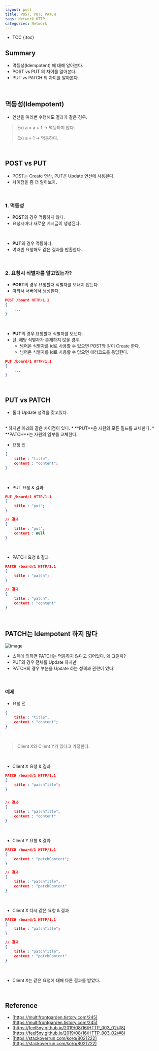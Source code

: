 ```yaml
---
layout: post
title: POST, PUT, PATCH
tags: Network HTTP
categories: Network
---
```


* TOC
{:toc}
## Summary  
* 멱등성(Idempotent) 에 대해 알아본다.
* POST vs PUT 의 차이를 알아본다.
* PUT vs PATCH 의 차이를 알아본다.
  
<br>  

## 멱등성(Idempotent)
* 연산을 여러번 수행해도 결과가 같은 경우.

> Ex) a = a + 1 -> 멱등하지 않다.
> 
> Ex) a = 1 -> 멱등하다.
  
<br>  

## POST vs PUT
* POST는 Create 연산, PUT은 Update 연산에 사용된다.
* 차이점을 좀 더 알아보자.

<br>

### 1. 멱등성
* **POST**의 경우 멱등하지 않다.  
* 요청시마다 새로운 게시글이 생성된다.  

<br>

* **PUT**의 경우 멱등하다.  
* 여러번 요청해도 같은 결과를 반환한다.


<br>

### 2. 요청시 식별자를 알고있는가?
* **POST**의 경우 요청할때 식별자를 보내지 않는다.
* 따라서 서버에서 생성한다.

```json
POST /board HTTP/1.1
{
    ...
}
```

<br>

* **PUT**의 경우 요청할때 식별자를 보낸다.
* 단, 해당 식별자가 존재하지 않을 경우.
    * 넘어온 식별자를 id로 사용할 수 있으면 POST와 같이 Create 한다. 
    * 넘어온 식별자를 id로 사용할 수 없으면 에러코드를 응답한다.  

```json
PUT /board/1 HTTP/1.1
{
    ...
}
```


<br>

## PUT vs PATCH
* 둘다 Update 성격을 갖고있다.  
<br>
* 하지만 아래와 같은 차이점이 있다.
* **PUT**은 자원의 모든 필드를 교체한다.
* **PATCH**는 자원의 일부를 교체한다.

<br>

* 요청 전  

```json
{
    title : "title",
    content : "content";
}
```

<br>

* PUT 요청 & 결과  

```json
PUT /board/1 HTTP/1.1
{
    title : "put";
}

// 결과
{
    title : "put",
    content : null
}
```

<br>

* PATCH 요청 & 결과  

```json
PATCH /board/1 HTTP/1.1
{
    title : "patch";
}

// 결과
{
    title : "patch",
    content : "content"
}
```

<br>  

## PATCH는 Idempotent 하지 않다

![image](https://user-images.githubusercontent.com/25604495/82633447-13a57900-9c36-11ea-9b3a-f75a1ecaffba.png)  

* 스펙에 의하면 PATCH는 멱등하지 않다고 되어있다. 왜 그럴까?
* PUT의 경우 전체를 Update 하지만
* PATCH의 경우 부분을 Update 하는 성격과 관련이 있다.

<br>  

### 예제

* 요청 전  

```json
{
    title : "title",
    content : "content";
}
```

<br>  

> Client X와 Client Y가 있다고 가정한다.

<br>  

* Client X 요청 & 결과  

```json
PATCH /board/1 HTTP/1.1
{
    title : "patchTitle";
}


// 결과
{
    title : "patchTitle",
    content : "content"
}
```

<br>  

* Client Y 요청 & 결과  

```json
PATCH /board/1 HTTP/1.1
{
    content : "patchContent";
}

// 결과
{
    title : "patchTitle",
    content : "patchContent"
}
```

<br>  

* Client X 다시 같은 요청 & 결과  

```json
PATCH /board/1 HTTP/1.1
{
    title : "patchTitle";
}

// 결과
{
    title : "patchTitle",
    content : "patchContent"
}
```

<br>  

* Client X는 같은 요청에 대해 다른 결과를 받았다.


<br>  


## Reference
* [https://multifrontgarden.tistory.com/245](https://multifrontgarden.tistory.com/245)
* [https://feel5ny.github.io/2019/08/16/HTTP_003_02/#8](https://feel5ny.github.io/2019/08/16/HTTP_003_02/#8)
* [https://stackoverrun.com/ko/q/8021222](https://stackoverrun.com/ko/q/8021222)
